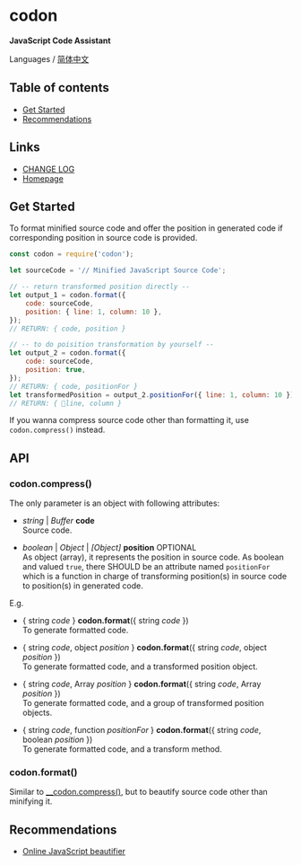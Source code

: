 #	codon
__JavaScript Code Assistant__

Languages / [简体中文](./README.zh_CN.md)

##	Table of contents

*	[Get Started](#get-started)
*	[Recommendations](#recommendations)

##	Links

*	[CHANGE LOG](./CHANGELOG.md)
*	[Homepage](https://github.com/YounGoat/nodejs.jsai)

##	Get Started

To format minified source code and offer the position in generated code if corresponding position in source code is provided.

```javascript
const codon = require('codon');

let sourceCode = '// Minified JavaScript Source Code';

// -- return transformed position directly --
let output_1 = codon.format({ 
    code: sourceCode, 
    position: { line: 1, column: 10 },
});
// RETURN: { code, position }

// -- to do poisition transformation by yourself --
let output_2 = codon.format({ 
    code: sourceCode,
    position: true,
});
// RETURN: { code, positionFor }
let transformedPosition = output_2.positionFor({ line: 1, column: 10 });
// RETURN: { line, column }
```

If you wanna compress source code other than formatting it, use `codon.compress()` instead.

##  API

### codon.compress()

The only parameter is an object with following attributes:
*   *string* | *Buffer* __code__  
    Source code.

*   *boolean* | *Object* | *[Object]* __position__ OPTIONAL  
    As object (array), it represents the position in source code.
    As boolean and valued `true`, there SHOULD be an attribute named `positionFor` which is a function in charge of transforming position(s) in source code to position(s) in generated code.
    

E.g. 
*   { string *code* } __codon.format__({ string *code* })  
    To generate formatted code.

*   { string *code*, object *position* } __codon.format__({ string *code*, object *position* })  
    To generate formatted code, and a transformed position object.

*   { string *code*, Array *position* } __codon.format__({ string *code*, Array *position* })  
    To generate formatted code, and a group of transformed position objects.

*   { string *code*, function *positionFor* } __codon.format__({ string *code*, boolean *position* })  
    To generate formatted code, and a transform method.

### codon.format()

Similar to [__codon.compress()](#codoncompress), but to beautify source code other than minifying it.

##  Recommendations

*   [Online JavaScript beautifier](http://jsbeautifier.org)